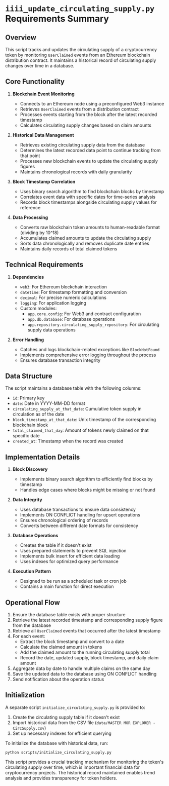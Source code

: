 # `iiii_update_circulating_supply.py` Requirements Summary

## Overview
This script tracks and updates the circulating supply of a cryptocurrency token by monitoring `UserClaimed` events from an Ethereum blockchain distribution contract. It maintains a historical record of circulating supply changes over time in a database.

## Core Functionality

1. **Blockchain Event Monitoring**
   - Connects to an Ethereum node using a preconfigured Web3 instance
   - Retrieves `UserClaimed` events from a distribution contract
   - Processes events starting from the block after the latest recorded timestamp
   - Calculates circulating supply changes based on claim amounts

2. **Historical Data Management**
   - Retrieves existing circulating supply data from the database
   - Determines the latest recorded data point to continue tracking from that point
   - Processes new blockchain events to update the circulating supply figures
   - Maintains chronological records with daily granularity

3. **Block Timestamp Correlation**
   - Uses binary search algorithm to find blockchain blocks by timestamp
   - Correlates event data with specific dates for time-series analysis
   - Records block timestamps alongside circulating supply values for reference

4. **Data Processing**
   - Converts raw blockchain token amounts to human-readable format (dividing by 10^18)
   - Accumulates claimed amounts to update the circulating supply
   - Sorts data chronologically and removes duplicate date entries
   - Maintains daily records of total claimed tokens

## Technical Requirements

1. **Dependencies**
   - `web3`: For Ethereum blockchain interaction
   - `datetime`: For timestamp formatting and conversion
   - `decimal`: For precise numeric calculations
   - `logging`: For application logging
   - Custom modules:
     - `app.core.config`: For Web3 and contract configuration
     - `app.db.database`: For database operations
     - `app.repository.circulating_supply_repository`: For circulating supply data operations

2. **Error Handling**
   - Catches and logs blockchain-related exceptions like `BlockNotFound`
   - Implements comprehensive error logging throughout the process
   - Ensures database transaction integrity

## Data Structure

The script maintains a database table with the following columns:
- `id`: Primary key
- `date`: Date in YYYY-MM-DD format
- `circulating_supply_at_that_date`: Cumulative token supply in circulation as of the date
- `block_timestamp_at_that_date`: Unix timestamp of the corresponding blockchain block
- `total_claimed_that_day`: Amount of tokens newly claimed on that specific date
- `created_at`: Timestamp when the record was created

## Implementation Details

1. **Block Discovery**
   - Implements binary search algorithm to efficiently find blocks by timestamp
   - Handles edge cases where blocks might be missing or not found

2. **Data Integrity**
   - Uses database transactions to ensure data consistency
   - Implements ON CONFLICT handling for upsert operations
   - Ensures chronological ordering of records
   - Converts between different date formats for consistency

3. **Database Operations**
   - Creates the table if it doesn't exist
   - Uses prepared statements to prevent SQL injection
   - Implements bulk insert for efficient data loading
   - Uses indexes for optimized query performance

4. **Execution Pattern**
   - Designed to be run as a scheduled task or cron job
   - Contains a main function for direct execution

## Operational Flow
1. Ensure the database table exists with proper structure
2. Retrieve the latest recorded timestamp and corresponding supply figure from the database
3. Retrieve all `UserClaimed` events that occurred after the latest timestamp
4. For each event:
   - Extract the block timestamp and convert to a date
   - Calculate the claimed amount in tokens
   - Add the claimed amount to the running circulating supply total
   - Record the date, updated supply, block timestamp, and daily claim amount
5. Aggregate data by date to handle multiple claims on the same day
6. Save the updated data to the database using ON CONFLICT handling
7. Send notification about the operation status

## Initialization
A separate script `initialize_circulating_supply.py` is provided to:
1. Create the circulating supply table if it doesn't exist
2. Import historical data from the CSV file (`data/MASTER MOR EXPLORER - CircSupply.csv`)
3. Set up necessary indexes for efficient querying

To initialize the database with historical data, run:
```
python scripts/initialize_circulating_supply.py
```

This script provides a crucial tracking mechanism for monitoring the token's circulating supply over time, which is important financial data for cryptocurrency projects. The historical record maintained enables trend analysis and provides transparency for token holders.